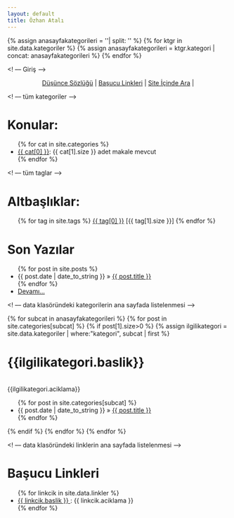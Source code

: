 ```yaml
---
layout: default
title: Özhan Atalı
---
```


{% assign anasayfakategorileri = ''| split: '' %}
{% for ktgr in site.data.kategoriler %}
   {% assign anasayfakategorileri = ktgr.kategori | concat: anasayfakategorileri %}
{% endfor %}



<div id="home">

<! –– Giriş  ––> 
  
<div id="ana_linkler" style="text-align-last: center;"> 
<a href="/sozluk">Düşünce Sözlüğü</a> |
<a href="/sozluk">Başucu Linkleri</a> |
<a href="/sozluk">Site İçinde Ara</a> |   
</div>
   
<! –– tüm kategoriler  ––> 
   
 <h1>Konular:</h1>
   <ul class="posts">
   {% for cat in site.categories %}   
      <li><a href="https://ozhanatali.github.io/search?query={{ cat[0] }}" >{{ cat[0] }}</a>: {{ cat[1].size }} adet makale mevcut</li>
   {% endfor %}
   </ul>
   
<! –– tüm taglar  ––> 
   
  <h1>Altbaşlıklar:</h1>
    <ul class="posts">
   {% for tag in site.tags %}
      <a href="https://ozhanatali.github.io/search?query={{ tag[0] }}" >{{ tag[0] }}</a> [{{ tag[1].size }}]   
   {% endfor %}
   </ul>
   
   
  <h1>Son Yazılar</h1>
  <ul class="posts">
    {% for post in site.posts %}
      <li><span>{{ post.date | date_to_string }}</span> &raquo; <a href="{{ post.url }}">{{ post.title }}</a></li>
    {% endfor %}
     <li><a href="/sozluk">Devamı...</a></li>
  </ul>

<! –– data klasöründeki kategorilerin ana sayfada listelenmesi  ––> 

 {% for subcat in anasayfakategorileri %}
   {% for post in site.categories[subcat] %}
   {% if post[1].size>0 %} 
       {% assign ilgilikategori = site.data.kategoriler | where:"kategori", subcat | first %}
        <h1>{{ilgilikategori.baslik}}</h1>    
        {{ilgilikategori.aciklama}}
        <ul class="posts">
           {% for post in site.categories[subcat] %}
            <li><span>{{ post.date | date_to_string }}</span> &raquo; <a href="{{ post.url }}">{{ post.title }}</a></li>
          {% endfor %}
        </ul>
   {% endif %}
   {% endfor %}
 {% endfor %}


  
<! –– data klasöründeki linklerin ana sayfada listelenmesi  ––> 

<h1>Başucu Linkleri</h1>  
    <ul class="posts">
     {% for linkcik in site.data.linkler %}
      <li><a href={{ linkcik.link }} target="_blank" rel="noopener noreferrer"> {{ linkcik.baslik }} </a>: {{ linkcik.aciklama }} </li>
    {% endfor %}
  </ul>


   
</div>
